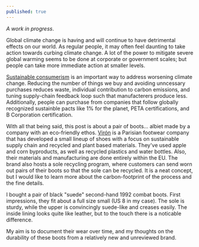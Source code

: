 ```yaml
---
published: true
---
```

*A work in progress*. 

Global climate change is having and will continue to have detrimental effects on our world. As regular people, it may often feel daunting to take action towards curbing climate change. A lot of the power to mitigate severe global warming seems to be done at corporate or government scales; but people can take more immediate action at smaller levels.

[Sustainable consumerism](https://link.springer.com/article/10.1186/s40689-015-0002-1) is an important way to address worsening climate change. Reducing the number of things we buy and avoiding unncessary purchases reduces waste, individual contribution to carbon emissions, and tuning supply-chain feedback loop such that manufacterers produce less. Additionally, people can purchase from companies that follow globally recognized sustainble pacts like 1% for the planet, PETA certifications, and B Corporation certification.

With all that being said, this post is about a pair of boots... albiet made by a company with an eco-friendly ethos. [Virón](https://viron-world.com/) is a Parisian footwear company that has developed a small lineup of shoes with a focus on sustainable supply chain and recycled and plant based materials. They've used apple and corn byproducts, as well as recycled plastics and water bottles. Also, their materials and manufacturing are done entirely within the EU. The brand also hosts a sole recycling program, where customers can send worn out pairs of their boots so that the sole can be recycled. It is a neat concept, but I would like to learn more about the carbon-footprint of the process and the fine details.

I bought a pair of black "suede" second-hand 1992 combat boots. First impressions, they fit about a full size small (US 8 in my case). The sole is sturdy, while the upper is convincingly suede-like and creases easily. The inside lining looks quite like leather, but to the touch there is a noticable difference. 


My aim is to document their wear over time, and my thoughts on the durability of these boots from a relatively new and unreviewed brand.
